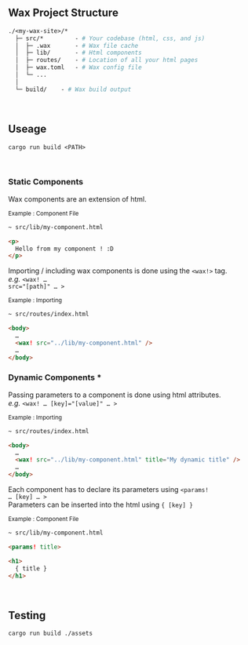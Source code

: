 ## Wax Project Structure

```graphql
./<my-wax-site>/* 
  ├─ src/*         - # Your codebase (html, css, and js)
  │  ├─ .wax       - # Wax file cache
  │  ├─ lib/       - # Html components
  │  ├─ routes/    - # Location of all your html pages
  │  ├─ wax.toml   - # Wax config file
  │  └─ ...
  │
  └─ build/    - # Wax build output
```

<br>

## Useage

```
cargo run build <PATH>
```

<br>

### Static Components

Wax components are an extension of html.

<div><sub>Example : Component File</sub></div>

```html
~ src/lib/my-component.html

<p>
  Hello from my component ! :D
</p>
```

Importing / including wax components is done using the <code><wax!></code> tag.<br>
<i>e.g.</i> <code><wax! … src="[path]" … ></code>

<div><sub>Example : Importing</sub></div>

```html
~ src/routes/index.html

<body>
  …
  <wax! src="../lib/my-component.html" />
  …
</body>
```

### Dynamic Components *

Passing parameters to a component is done using html attributes.<br>
<i>e.g.</i> <code><wax! … [key]="[value]" … ></code>

<div><sub>Example : Importing</sub></div>

```html
~ src/routes/index.html

<body>
  …
  <wax! src="../lib/my-component.html" title="My dynamic title" />
  …
</body>
```

Each component has to declare its parameters using <code><params! … [key] … ></code><br>
Parameters can be inserted into the html using <code>{ [key] }</code>

<div><sub>Example : Component File</sub></div>

```html
~ src/lib/my-component.html

<params! title>

<h1>
  { title }
</h1>
```

<br>

## Testing

```
cargo run build ./assets
```
